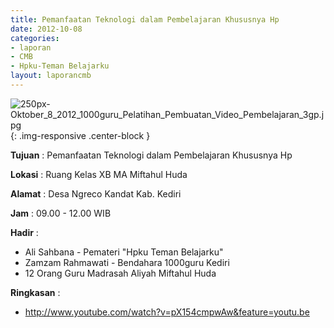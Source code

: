 ```yaml
---
title: Pemanfaatan Teknologi dalam Pembelajaran Khususnya Hp
date: 2012-10-08
categories:
- laporan
- CMB
- Hpku-Teman Belajarku
layout: laporancmb
---
```


![250px-Oktober_8_2012_1000guru_Pelatihan_Pembuatan_Video_Pembelajaran_3gp.jpg](/uploads/250px-Oktober_8_2012_1000guru_Pelatihan_Pembuatan_Video_Pembelajaran_3gp.jpg){: .img-responsive .center-block }	
	
**Tujuan** :	Pemanfaatan Teknologi dalam Pembelajaran Khususnya Hp
	
**Lokasi** :	Ruang Kelas XB MA Miftahul Huda
	
**Alamat** : 	Desa Ngreco Kandat Kab. Kediri
	
**Jam** :	09.00 - 12.00 WIB
	
**Hadir** :	
*	Ali Sahbana - Pemateri "Hpku Teman Belajarku"
*	Zamzam Rahmawati - Bendahara 1000guru Kediri
*	12 Orang Guru Madrasah Aliyah Miftahul Huda

**Ringkasan** :	
*	http://www.youtube.com/watch?v=pX154cmpwAw&feature=youtu.be
